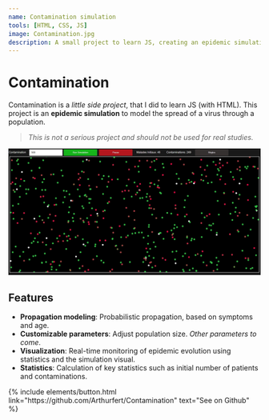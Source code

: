 ```yaml
---
name: Contamination simulation
tools: [HTML, CSS, JS]
image: Contamination.jpg
description: A small project to learn JS, creating an epidemic simulation.
---
```


# Contamination

Contamination is a *little side project*, that I did to learn JS (with HTML). This project is an **epidemic simulation** to model the spread of a virus through a population.
> *This is not a serious project and should not be used for real studies.*

![preview](Contamination.jpg)

## Features

- **Propagation modeling**: Probabilistic propagation, based on symptoms and age.
- **Customizable parameters**: Adjust population size. *Other parameters to come*.
- **Visualization**: Real-time monitoring of epidemic evolution using statistics and the simulation visual.
- **Statistics**: Calculation of key statistics such as initial number of patients and contaminations.

<p class="text-center">
{% include elements/button.html link="https://github.com/Arthurfert/Contamination" text="See on Github" %}
</p>